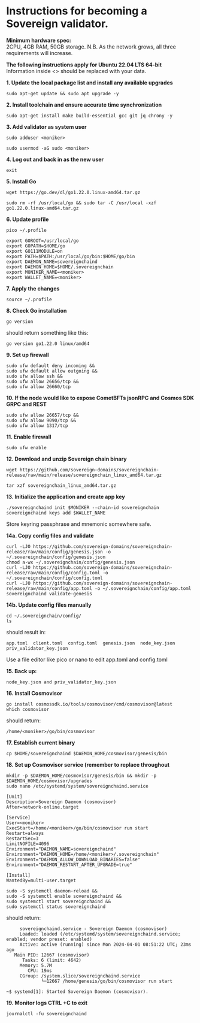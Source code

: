 # Instructions for becoming a Sovereign validator.

**Minimum hardware spec:**  
2CPU, 4GB RAM, 50GB storage. N.B. As the network grows, all three requirements will increase.

**The following instructions apply for Ubuntu 22.04 LTS 64-bit**  
Information inside <> should be replaced with your data.

**1. Update the local package list and install any available upgrades**

```console
sudo apt-get update && sudo apt upgrade -y
```

**2. Install toolchain and ensure accurate time synchronization**

```console
sudo apt-get install make build-essential gcc git jq chrony -y
```

**3. Add validator as system user**

```console
sudo adduser <moniker>
```
```console
sudo usermod -aG sudo <moniker>
```

**4. Log out and back in as the new user**
```console
exit
```

**5. Install Go**

```console
wget https://go.dev/dl/go1.22.0.linux-amd64.tar.gz
```
```console
sudo rm -rf /usr/local/go && sudo tar -C /usr/local -xzf go1.22.0.linux-amd64.tar.gz
```

**6. Update profile**
```console
pico ~/.profile
```


```console
export GOROOT=/usr/local/go
export GOPATH=$HOME/go
export GO111MODULE=on
export PATH=$PATH:/usr/local/go/bin:$HOME/go/bin
export DAEMON_NAME=sovereignchaind
export DAEMON_HOME=$HOME/.sovereignchain
export MONIKER_NAME=<moniker>
export WALLET_NAME=<moniker>
```

**7. Apply the changes**
```console
source ~/.profile
```

**8. Check Go installation**
```console
go version
````
should return something like this:
```console
go version go1.22.0 linux/amd64
```

**9. Set up firewall**
```console
sudo ufw default deny incoming &&
sudo ufw default allow outgoing &&
sudo ufw allow ssh &&
sudo ufw allow 26656/tcp &&
sudo ufw allow 26660/tcp
```

**10. If the node would like to expose CometBFTs jsonRPC and Cosmos SDK GRPC and REST**

```console
sudo ufw allow 26657/tcp &&
sudo ufw allow 9090/tcp &&
sudo ufw allow 1317/tcp
```

**11. Enable firewall**

```console
sudo ufw enable
```

**12. Download and unzip Sovereign chain binary**

```console
wget https://github.com/sovereign-domains/sovereignchain-release/raw/main/release/sovereignchain_linux_amd64.tar.gz
```
```console
tar xzf sovereignchain_linux_amd64.tar.gz
```

**13. Initialize the application and create app key**

```console
./sovereignchaind init $MONIKER --chain-id sovereignchain
sovereignchaind keys add $WALLET_NAME
```
Store keyring passphrase and mnemonic somewhere safe.

**14a. Copy config files and validate**

```console
curl -LJO https://github.com/sovereign-domains/sovereignchain-release/raw/main/config/genesis.json -o ~/.sovereignchain/config/genesis.json
chmod a-wx ~/.sovereignchain/config/genesis.json
curl -LJO https://github.com/sovereign-domains/sovereignchain-release/raw/main/config/config.toml -o ~/.sovereignchain/config/config.toml
curl -LJO https://github.com/sovereign-domains/sovereignchain-release/raw/main/config/app.toml -o ~/.sovereignchain/config/app.toml
sovereignchaind validate-genesis
```

**14b. Update config files manually**

```console
cd ~/.sovereignchain/config/
ls
```

should result in:

```console
app.toml  client.toml  config.toml  genesis.json  node_key.json  priv_validator_key.json
```

Use a file editor like pico or nano to edit app.toml and config.toml

**15. Back up:**

```console
node_key.json and priv_validator_key.json
```

**16. Install Cosmovisor**

```console
go install cosmossdk.io/tools/cosmovisor/cmd/cosmovisor@latest
which cosmovisor
```

should return:

```console
/home/<moniker>/go/bin/cosmovisor
```

**17. Establish current binary**

```console
cp $HOME/sovereignchaind $DAEMON_HOME/cosmovisor/genesis/bin
```

**18. Set up Cosmovisor service (remember to replace <moniker> throughout**

```console
mkdir -p $DAEMON_HOME/cosmovisor/genesis/bin && mkdir -p $DAEMON_HOME/cosmovisor/upgrades
sudo nano /etc/systemd/system/sovereignchaind.service
```

```console
[Unit]
Description=Sovereign Daemon (cosmovisor)
After=network-online.target

[Service]
User=<moniker>
ExecStart=/home/<moniker>/go/bin/cosmovisor run start
Restart=always
RestartSec=3
LimitNOFILE=4096
Environment="DAEMON_NAME=sovereignchaind"
Environment="DAEMON_HOME=/home/<moniker>/.sovereignchain"
Environment="DAEMON_ALLOW_DOWNLOAD_BINARIES=false"
Environment="DAEMON_RESTART_AFTER_UPGRADE=true"

[Install]
WantedBy=multi-user.target
```

```console
sudo -S systemctl daemon-reload &&
sudo -S systemctl enable sovereignchaind &&
sudo systemctl start sovereignchaind &&
sudo systemctl status sovereignchaind
```

should return:

```console
     sovereignchaind.service - Sovereign Daemon (cosmovisor)
     Loaded: loaded (/etc/systemd/system/sovereignchaind.service; enabled; vendor preset: enabled)
     Active: active (running) since Mon 2024-04-01 08:51:22 UTC; 23ms ago
   Main PID: 12667 (cosmovisor)
      Tasks: 6 (limit: 4642)
     Memory: 5.7M
        CPU: 19ms
     CGroup: /system.slice/sovereignchaind.service
             └─12667 /home/genesis/go/bin/cosmovisor run start

~$ systemd[1]: Started Sovereign Daemon (cosmovisor).
```

**19. Monitor logs CTRL +C to exit**

```console
journalctl -fu sovereignchaind
```
